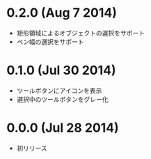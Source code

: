 
0.2.0 (Aug 7 2014)
==================

* 矩形領域によるオブジェクトの選択をサポート
* ペン幅の選択をサポート

0.1.0 (Jul 30 2014)
===================

* ツールボタンにアイコンを表示
* 選択中のツールボタンをグレー化

0.0.0 (Jul 28 2014)
===================

* 初リリース
